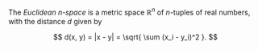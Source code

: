 The *Euclidean* $n$-*space* is a metric space $\mathbb{R}^n$ of $n$-tuples of real numbers, with the distance $d$ given by

$$
d(x, y) = |x - y| = \sqrt{ \sum (x_i - y_i)^2 }.
$$
